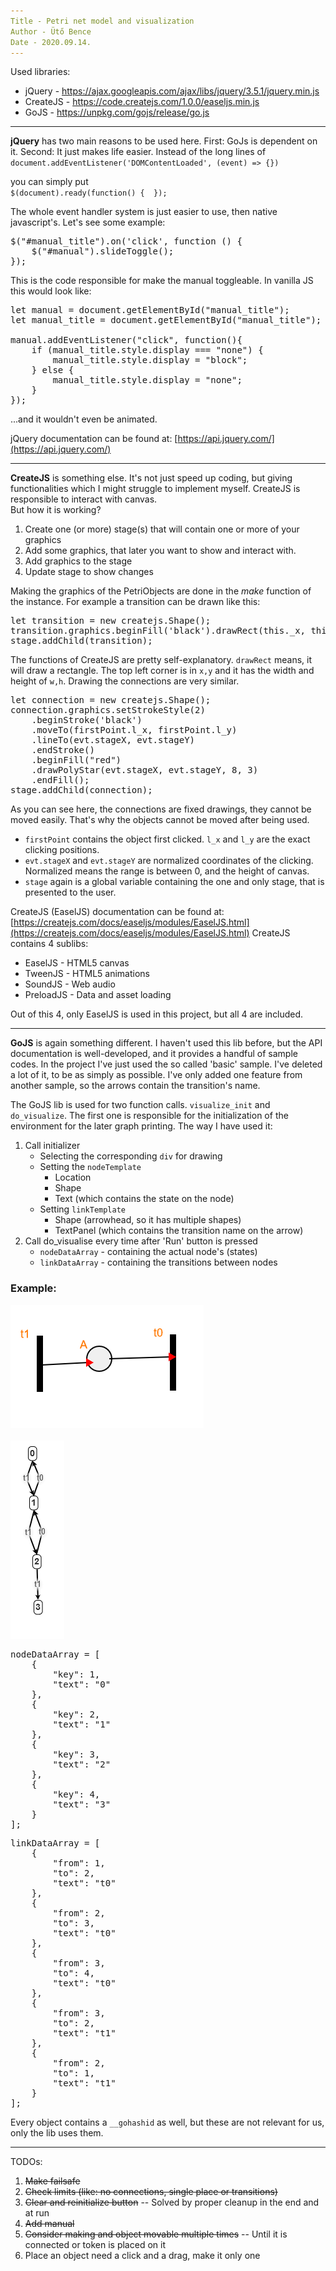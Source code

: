 ```yaml
---
Title - Petri net model and visualization  
Author - Ütő Bence  
Date - 2020.09.14.
---
```


Used libraries: 
 - jQuery - https://ajax.googleapis.com/ajax/libs/jquery/3.5.1/jquery.min.js
 - CreateJS - https://code.createjs.com/1.0.0/easeljs.min.js
 - GoJS - https://unpkg.com/gojs/release/go.js

---

**jQuery** has two main reasons to be used here. First: GoJs is dependent on it. Second: It just makes life easier.
Instead of the long lines of \
`document.addEventListener('DOMContentLoaded', (event) => {})` 

you can simply put \
`$(document).ready(function() {  });` 

The whole event handler system is just easier to use, then native javascript's.
Let's see some example:
<pre>
$("#manual_title").on('click', function () { 
    $("#manual").slideToggle();
});
</pre>
This is the code responsible for make the manual toggleable. In vanilla JS this would look like:
<pre>
let manual = document.getElementById("manual_title");
let manual_title = document.getElementById("manual_title");

manual.addEventListener("click", function(){    
    if (manual_title.style.display === "none") {
        manual_title.style.display = "block";
    } else {
        manual_title.style.display = "none";
    }
});
</pre>
...and it wouldn't even be animated. 

jQuery documentation can be found at: [https://api.jquery.com/](https://api.jquery.com/)

---

**CreateJS** is something else. It's not just speed up coding, but giving functionalities
which I might struggle to implement myself. CreateJS is responsible to interact with canvas. \
But how it is working?
 1. Create one (or more) stage(s) that will contain one or more of your graphics
 1. Add some graphics, that later you want to show and interact with.
 1. Add graphics to the stage
 1. Update stage to show changes
 
Making the graphics of the PetriObjects are done in the *make* function of the instance.
For example a transition can be drawn like this:
<pre>
let transition = new createjs.Shape();
transition.graphics.beginFill('black').drawRect(this._x, this._y, this._h, this._w);
stage.addChild(transition);
</pre>
The functions of CreateJS are pretty self-explanatory. `drawRect` means, it will draw
a rectangle. The top left corner is in `x,y` and it has the width and height of `w,h`.
Drawing the connections are very similar.
<pre>
let connection = new createjs.Shape();
connection.graphics.setStrokeStyle(2)
    .beginStroke('black')
    .moveTo(firstPoint.l_x, firstPoint.l_y)
    .lineTo(evt.stageX, evt.stageY)
    .endStroke()
    .beginFill("red")
    .drawPolyStar(evt.stageX, evt.stageY, 8, 3)
    .endFill();
stage.addChild(connection);
</pre>
As you can see here, the connections are fixed drawings, they cannot be moved easily. 
That's why the objects cannot be moved after being used. 

 - `firstPoint` contains the object first clicked. `l_x` and `l_y` are the exact clicking positions.
 - `evt.stageX` and `evt.stageY` are normalized coordinates of the clicking. Normalized
means the range is between 0, and the height of canvas.
 - `stage` again is a global variable containing the one and only stage, that is presented to the user.

CreateJS (EaselJS) documentation can be found at: [https://createjs.com/docs/easeljs/modules/EaselJS.html](https://createjs.com/docs/easeljs/modules/EaselJS.html)
CreateJS contains 4 sublibs: 
 - EaselJS - HTML5 canvas
 - TweenJS - HTML5 animations
 - SoundJS - Web audio
 - PreloadJS - Data and asset loading 
 
Out of this 4, only EaselJS is used in this project, but all 4 are included.

---

**GoJS** is again something different. I haven't used this lib before, but the API documentation
is well-developed, and it provides a handful of sample codes. In the project I've just used the 
so called 'basic' sample. I've deleted a lot of it, to be as simply as possible. I've only
added one feature from another sample, so the arrows contain the transition's name.

The GoJS lib is used for two function calls. `visualize_init` and `do_visualize`.
The first one is responsible for the initialization of the environment for the later graph
printing. The way I have used it:
 1. Call initializer
    - Selecting the corresponding `div` for drawing
    - Setting the `nodeTemplate`
        - Location
        - Shape
        - Text (which contains the state on the node)
    - Setting `linkTemplate`
        - Shape (arrowhead, so it has multiple shapes)
        - TextPanel (which contains the transition name on the arrow)
 1. Call do_visualise every time after 'Run' button is pressed
    - `nodeDataArray` - containing the actual node's (states)
    - `linkDataArray` - containing the transitions between nodes

### Example:

![Petri net](imgs/1.png) <br> <br>
![Reachability model](imgs/2.png)

<pre>
nodeDataArray = [
    {
        "key": 1,
        "text": "0"
    },
    {
        "key": 2,
        "text": "1"
    },
    {
        "key": 3,
        "text": "2"
    },
    {
        "key": 4,
        "text": "3"
    }
];
</pre>
<pre>
linkDataArray = [
    {
        "from": 1,
        "to": 2,
        "text": "t0"
    },
    {
        "from": 2,
        "to": 3,
        "text": "t0"
    },
    {
        "from": 3,
        "to": 4,
        "text": "t0"
    },
    {
        "from": 3,
        "to": 2,
        "text": "t1"
    },
    {
        "from": 2,
        "to": 1,
        "text": "t1"
    }
];
</pre>

Every object contains a `__gohashid` as well, but these are not relevant for us, only the 
lib uses them.

---

TODOs:
 1. ~~Make failsafe~~
 1. ~~Check limits (like: no connections, single place or transitions)~~
 1. ~~Clear and reinitialize button~~ -- Solved by proper cleanup in the end and at run
 1. ~~Add manual~~ 
 1. ~~Consider making and object movable multiple times~~ -- Until it is connected or token is placed on it
 1. Place an object need a click and a drag, make it only one 

